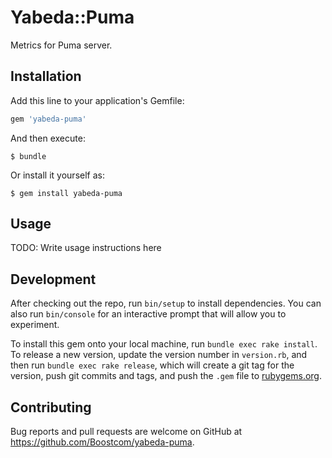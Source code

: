 # Yabeda::Puma

Metrics for Puma server.

## Installation

Add this line to your application's Gemfile:

```ruby
gem 'yabeda-puma'
```

And then execute:

    $ bundle

Or install it yourself as:

    $ gem install yabeda-puma

## Usage

TODO: Write usage instructions here

## Development

After checking out the repo, run `bin/setup` to install dependencies. You can also run `bin/console` for an interactive prompt that will allow you to experiment.

To install this gem onto your local machine, run `bundle exec rake install`. To release a new version, update the version number in `version.rb`, and then run `bundle exec rake release`, which will create a git tag for the version, push git commits and tags, and push the `.gem` file to [rubygems.org](https://rubygems.org).

## Contributing

Bug reports and pull requests are welcome on GitHub at https://github.com/Boostcom/yabeda-puma.
